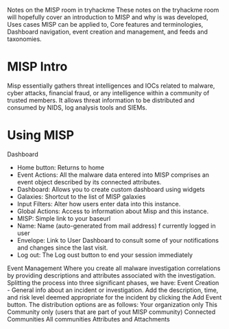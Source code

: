 Notes on the MISP room in tryhackme
These notes on the tryhackme room will hopefully cover an introduction to MISP and why is was developed, Uses cases MISP can be applied to, Core features and terminologies, Dashboard navigation, event creation and management, and feeds and taxonomies.

# MISP Intro

Misp essentially gathers threat intelligences and IOCs related to malware, cyber attacks, financial fraud, or any intelligence within a community of trusted members. It allows threat information to be distributed and consumed by NIDS, log analysis tools and SIEMs.

# Using MISP

Dashboard
 - Home button: Returns to home
 - Event Actions: All the malware data entered into MISP comprises an event object described by its connected attributes.
 - Dashboard: Allows you to create custom dashboard using widgets
 - Galaxies: Shortcut to the list of MISP galaxies
 - Input Filters: Alter how users enter data into this instance.
 - Global Actions: Access to information about Misp and this instance.
 - MISP: Simple link to your baseurl
 - Name: Name (auto-generated from mail address) f currently logged in user
 - Envelope: Link to User Dashboard to consult some of your notifications and changes since the last visit. 
 - Log out: The Log oust button to end your session immediately

Event Management
	Where you create all malware investigation correlations by providing descriptions and attributes associated with the investigation. Splitting the process into three significant phases, we have: 
		Event Creation - General info about an incident or investigation. Add the description, time, and risk level deemed appropriate for the incident by clicking the Add Event button. The distribution options are as follows:
			Your organization only
			This Community only (users that are part of yout MISP community)
			Connected Communities
			All communities
		Attributes and Attachments
			